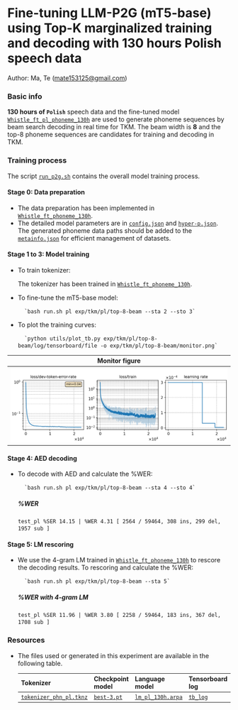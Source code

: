 # Fine-tuning LLM-P2G (mT5-base) using Top-K marginalized training and decoding with 130 hours Polish speech data
Author: Ma, Te (mate153125@gmail.com)
### Basic info

__130 hours of `Polish`__ speech data and the fine-tuned model [`Whistle_ft_pl_phoneme_130h`](../../../Crosslingual/pl/Whistle_ft_phoneme_130h/readme.md) are used to generate phoneme sequences by beam search decoding in real time for TKM. The beam width is __8__ and the top-8 phoneme sequences are candidates for training and decoding in TKM. 


### Training process

The script [`run_p2g.sh`](../../../../run_p2g.sh) contains the overall model training process.

#### Stage 0: Data preparation
* The data preparation has been implemented in [`Whistle_ft_phoneme_130h`](../../../Crosslingual/pl/Whistle_ft_phoneme_130h/readme.md). 
* The detailed model parameters are in [`config.json`](config.json) and [`hyper-p.json`](hyper-p.json). The generated phoneme data paths should be added to the [`metainfo.json`](../../../data/metainfo.json) for efficient management of datasets.

#### Stage 1 to 3: Model training

* To train tokenizer:

    The tokenizer has been trained in [`Whistle_ft_phoneme_130h`](../../../Crosslingual/pl/Whistle_ft_phoneme_130h/readme.md).

* To fine-tune the mT5-base model:

        `bash run.sh pl exp/tkm/pl/top-8-beam --sta 2 --sto 3`
* To plot the training curves:

        `python utils/plot_tb.py exp/tkm/pl/top-8-beam/log/tensorboard/file -o exp/tkm/pl/top-8-beam/monitor.png`

|     Monitor figure    |
|:-----------------------:|
|![tb-plot](./monitor.png)|

#### Stage 4: AED decoding
* To decode with AED and calculate the %WER:

        `bash run.sh pl exp/tkm/pl/top-8-beam --sta 4 --sto 4`

    ##### %WER
    ```
    test_pl %SER 14.15 | %WER 4.31 [ 2564 / 59464, 308 ins, 299 del, 1957 sub ]
    ```

#### Stage 5: LM rescoring

* We use the 4-gram LM trained in [`Whistle_ft_phoneme_130h`](../../../Crosslingual/pl/Whistle_ft_phoneme_130h/readme.md) to rescore the decoding results.
To rescoring and calculate the %WER:

        `bash run.sh pl exp/tkm/pl/top-8-beam --sta 5`

    ##### %WER with 4-gram LM
    ```
    test_pl %SER 11.96 | %WER 3.80 [ 2258 / 59464, 183 ins, 367 del, 1708 sub ]
    ```

### Resources
* The files used or generated in this experiment are available in the following table.

     | Tokenizer | Checkpoint model | Language model | Tensorboard log |
    | ----------- | ----------- | ----------- | ----------- |
    | [`tokenizer_phn_pl.tknz`](http://cat-ckpt.oss-cn-beijing.aliyuncs.com/cat-multilingual/cv-lang10/dict/pl/tokenizer_phn_pl.tknz?OSSAccessKeyId=LTAI5tF9KeigLW4UoLbK9vnJ&Expires=2064482941&Signature=6E0P6xis%2FBTZjIkbdIaLS%2F%2Br%2FyU%3D) | [`best-3.pt`](http://cat-ckpt.oss-cn-beijing.aliyuncs.com/cat-multilingual/llm-p2g/exp/pl/top-8-beam_best-3.pt?OSSAccessKeyId=LTAI5tF9KeigLW4UoLbK9vnJ&Expires=2064495716&Signature=KoTo9R26fPYBfUyI7PGR5ncz3KU%3D) | [`lm_pl_130h.arpa`](http://cat-ckpt.oss-cn-beijing.aliyuncs.com/cat-multilingual/cv-lang10/dict/pl/lm_pl_130h_4gram.arpa?OSSAccessKeyId=LTAI5tF9KeigLW4UoLbK9vnJ&Expires=2064492786&Signature=R2c0spDVXOPoMSpaC35EvV9Nt7k%3D) | [`tb_log`](http://cat-ckpt.oss-cn-beijing.aliyuncs.com/cat-multilingual/llm-p2g/exp/pl/tb_log_top-8-beam.tar.gz?OSSAccessKeyId=LTAI5tF9KeigLW4UoLbK9vnJ&Expires=2064495734&Signature=3N0GTo1BTb7wzIifBn7Lwyzti3I%3D) |
